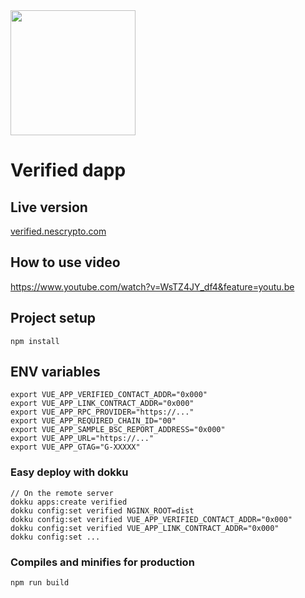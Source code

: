 <img src="https://svgur.com/i/gyQ.svg" width="200"/>

# Verified dapp

## Live version
[verified.nescrypto.com](https://verified.nescrypto.com)

## How to use video
https://www.youtube.com/watch?v=WsTZ4JY_df4&feature=youtu.be

## Project setup
```shell
npm install
```
## ENV variables
```shell
export VUE_APP_VERIFIED_CONTACT_ADDR="0x000"
export VUE_APP_LINK_CONTRACT_ADDR="0x000"
export VUE_APP_RPC_PROVIDER="https://..."
export VUE_APP_REQUIRED_CHAIN_ID="00"
export VUE_APP_SAMPLE_BSC_REPORT_ADDRESS="0x000"
export VUE_APP_URL="https://..."
export VUE_APP_GTAG="G-XXXXX"
```


### Easy deploy with dokku
```
// On the remote server
dokku apps:create verified
dokku config:set verified NGINX_ROOT=dist
dokku config:set verified VUE_APP_VERIFIED_CONTACT_ADDR="0x000"
dokku config:set verified VUE_APP_LINK_CONTRACT_ADDR="0x000"
dokku config:set ...

```

### Compiles and minifies for production
```
npm run build
```
